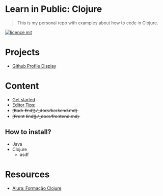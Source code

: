 # Learn in Public: Clojure

> This is my personal repo with examples about how to code in Clojure.

[![licence mit](https://img.shields.io/badge/licence-MIT-blue.svg)](https://github.com/afonsopacifer/open-source-boilerplate/blob/master/LICENSE.md)

# Projects
- [Github Profile Display]()

# Content
- [Get started](./_docs/get-started.md)
- [Editor Tips: ](./_docs/backend.md)
- [̶B̶a̶c̶k̶ E̶n̶d̶]̶(̶.̶/̶_̶d̶o̶c̶s̶/̶b̶a̶c̶k̶e̶n̶d̶.̶m̶d̶)̶
- [̶F̶r̶o̶n̶t̶ E̶n̶d̶]̶(̶.̶/̶_̶d̶o̶c̶s̶/̶f̶r̶o̶n̶t̶e̶n̶d̶.̶m̶d̶)̶

## How to install?
- Java
- Clojure
    - asdf

# Resources
- [Alura: Formação Clojure](https://www.alura.com.br/formacao-clojure)